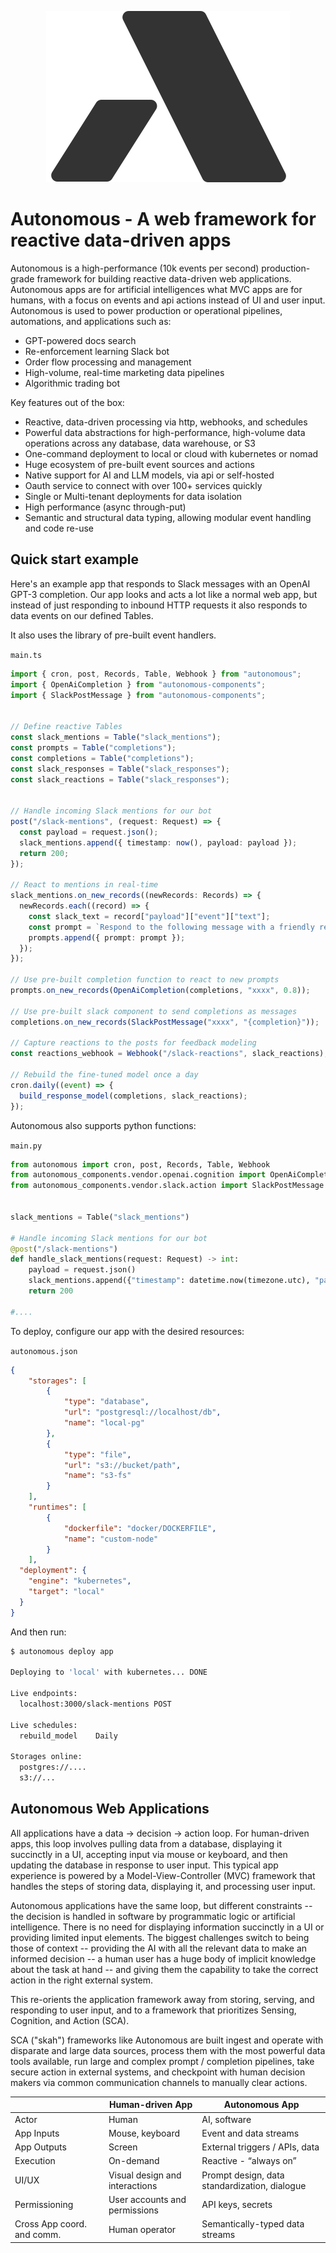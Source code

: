 <p align="center">
<img src="static/autonomous.svg"/>
</p>

# Autonomous - A web framework for reactive data-driven apps

Autonomous is a high-performance (10k events per second) production-grade framework for 
building reactive data-driven web applications. Autonomous apps are for artificial intelligences 
what MVC apps are for humans, with a focus on events and api actions instead of UI and user input.
Autonomous is used to power production or operational pipelines, automations, and applications such as:

- GPT-powered docs search
- Re-enforcement learning Slack bot
- Order flow processing and management
- High-volume, real-time marketing data pipelines
- Algorithmic trading bot

Key features out of the box:

- Reactive, data-driven processing via http, webhooks, and schedules
- Powerful data abstractions for high-performance, high-volume data operations across any database, data warehouse, or S3
- One-command deployment to local or cloud with kubernetes or nomad
- Huge ecosystem of pre-built event sources and actions
- Native support for AI and LLM models, via api or self-hosted
- Oauth service to connect with over 100+ services quickly
- Single or Multi-tenant deployments for data isolation
- High performance (async through-put)
- Semantic and structural data typing, allowing modular event handling and code re-use

## Quick start example

Here's an example app that responds to Slack messages with an OpenAI GPT-3 completion. Our app
looks and acts a lot like a normal web app, but instead of just responding to inbound HTTP 
requests it also responds to data events on our defined Tables.

It also uses the library of pre-built event handlers.

`main.ts`

```typescript
import { cron, post, Records, Table, Webhook } from "autonomous";
import { OpenAiCompletion } from "autonomous-components";
import { SlackPostMessage } from "autonomous-components";


// Define reactive Tables
const slack_mentions = Table("slack_mentions");
const prompts = Table("completions");
const completions = Table("completions");
const slack_responses = Table("slack_responses");
const slack_reactions = Table("slack_responses");


// Handle incoming Slack mentions for our bot
post("/slack-mentions", (request: Request) => {
  const payload = request.json();
  slack_mentions.append({ timestamp: now(), payload: payload });
  return 200;
});

// React to mentions in real-time
slack_mentions.on_new_records((newRecords: Records) => {
  newRecords.each((record) => {
    const slack_text = record["payload"]["event"]["text"];
    const prompt = `Respond to the following message with a friendly reply: {slack_text}`;
    prompts.append({ prompt: prompt });
  });
});

// Use pre-built completion function to react to new prompts
prompts.on_new_records(OpenAiCompletion(completions, "xxxx", 0.8));

// Use pre-built slack component to send completions as messages
completions.on_new_records(SlackPostMessage("xxxx", "{completion}"));

// Capture reactions to the posts for feedback modeling
const reactions_webhook = Webhook("/slack-reactions", slack_reactions);

// Rebuild the fine-tuned model once a day
cron.daily((event) => {
  build_response_model(completions, slack_reactions);
});
```

Autonomous also supports python functions:

`main.py`

```python
from autonomous import cron, post, Records, Table, Webhook
from autonomous_components.vendor.openai.cognition import OpenAiCompletion
from autonomous_components.vendor.slack.action import SlackPostMessage


slack_mentions = Table("slack_mentions")

# Handle incoming Slack mentions for our bot
@post("/slack-mentions")
def handle_slack_mentions(request: Request) -> int:
    payload = request.json()
    slack_mentions.append({"timestamp": datetime.now(timezone.utc), "payload": payload})
    return 200

#....
```

To deploy, configure our app with the desired resources:

`autonomous.json`

```json
{
    "storages": [
        {
            "type": "database",
            "url": "postgresql://localhost/db",
            "name": "local-pg"
        },
        {
            "type": "file",
            "url": "s3://bucket/path",
            "name": "s3-fs"
        }
    ],
    "runtimes": [
        {
            "dockerfile": "docker/DOCKERFILE",
            "name": "custom-node"
        }
    ],
  "deployment": {
    "engine": "kubernetes",
    "target": "local"
  }
}
```

And then run:

```sh
$ autonomous deploy app

Deploying to 'local' with kubernetes... DONE

Live endpoints:
  localhost:3000/slack-mentions POST
 
Live schedules:
  rebuild_model    Daily
 
Storages online:
  postgres://....
  s3://...
```

## Autonomous Web Applications

All applications have a data -> decision -> action loop. For human-driven apps, this loop 
involves pulling data from a database, displaying it succinctly in a UI, accepting input via
mouse or keyboard, and then updating the database in response to user input. This typical app 
experience is powered by a Model-View-Controller (MVC) framework that handles the steps of storing 
data, displaying it, and processing user input.

Autonomous applications have the same loop, but different constraints -- the decision is handled
in software by programmatic logic or artificial intelligence. There is no need for displaying
information succinctly in a UI or providing limited input elements. The biggest challenges
switch to being those of context -- providing the AI with all the relevant data to make an
informed decision -- a human user has a huge body of implicit knowledge about the task at
hand -- and giving them the capability to take the correct action in the right external system.

This re-orients the application framework away from storing, serving, 
and responding to user input, and to a framework that prioritizes Sensing, Cognition, and Action 
(SCA).

SCA ("skah") frameworks like Autonomous are built ingest and operate with disparate and large data 
sources, process them with the most powerful data tools available, run large and complex
prompt / completion pipelines, take secure action in external systems, and checkpoint
with human decision makers via common communication channels to manually clear actions.


|  | Human-driven App | Autonomous App |
| --- | --- | --- |
| Actor | Human | AI, software |
| App Inputs | Mouse, keyboard | Event and data streams |
| App Outputs | Screen | External triggers / APIs, data |
| Execution | On-demand | Reactive - “always on” |
| UI/UX | Visual design and interactions | Prompt design, data standardization, dialogue |
| Permissioning | User accounts and permissions | API keys, secrets |
| Cross App coord. and comm. | Human operator | Semantically-typed data streams |
